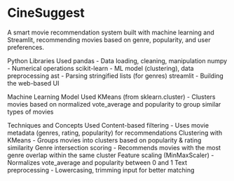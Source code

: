 # CineSuggest
A smart movie recommendation system built with machine learning and Streamlit, recommending movies based on genre, popularity, and user preferences.

Python Libraries Used
pandas - Data loading, cleaning, manipulation
numpy - Numerical operations
scikit-learn - ML model (clustering), data preprocessing ast - Parsing stringified lists (for genres)
streamlit - Building the web-based UI

Machine Learning Model Used
KMeans (from sklearn.cluster) - Clusters movies based on normalized vote_average and popularity to group similar types of movies

Techniques and Concepts Used
Content-based filtering - Uses movie metadata (genres, rating, popularity) for recommendations Clustering with KMeans - Groups movies into clusters based on popularity & rating similarity Genre intersection scoring - Recommends movies with the most genre overlap within the same cluster Feature scaling (MinMaxScaler) - Normalizes vote_average and popularity between 0 and 1 Text preprocessing - Lowercasing, trimming input for better matching
